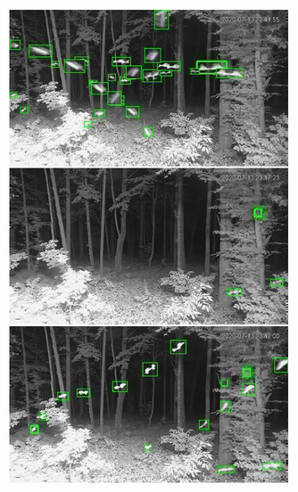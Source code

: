 ![20200713-223637-230642](in/20200713/20200713-223637-230642_0_.jpg)
![20200713-230647-233652](in/20200713/20200713-230647-233652_0_.jpg)
![20200713-233657-000002](in/20200713/20200713-233657-000002_0_.jpg)
